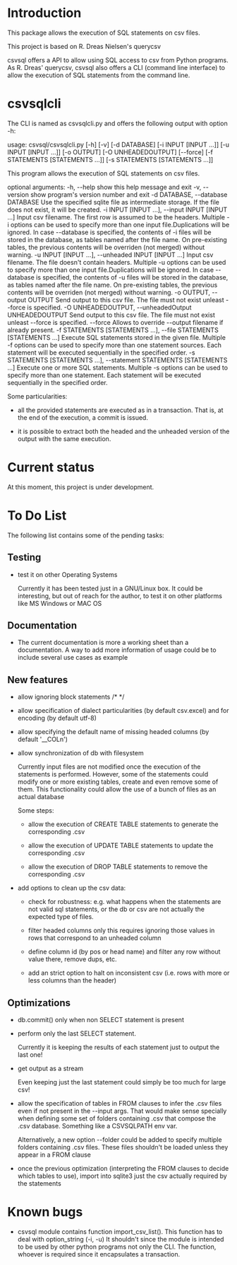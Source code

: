 Introduction
============

This package allows the execution of SQL statements on csv files.

This project is based on R. Dreas Nielsen's querycsv

csvsql offers a API to allow using SQL access to csv from Python programs.
As R. Dreas' querycsv, csvsql also offers a CLI (command line interface)
to allow the execution of SQL statements from the command line.


csvsqlcli
=========

The CLI is named as csvsqlcli.py and offers the following output with
option -h:

usage: csvsql/csvsqlcli.py [-h] [-v] [-d DATABASE] [-i INPUT [INPUT ...]]
                           [-u INPUT [INPUT ...]] [-o OUTPUT]
                           [-O UNHEADEDOUTPUT] [--force]
                           [-f STATEMENTS [STATEMENTS ...]]
                           [-s STATEMENTS [STATEMENTS ...]]

This program allows the execution of SQL statements on csv files.

optional arguments:
  -h, --help            show this help message and exit
  -v, --version         show program's version number and exit
  -d DATABASE, --database DATABASE
                        Use the specified sqlite file as intermediate storage.
                        If the file does not exist, it will be created.
  -i INPUT [INPUT ...], --input INPUT [INPUT ...]
                        Input csv filename. The first row is assumed to be the
                        headers. Multiple -i options can be used to specify
                        more than one input file.Duplications will be ignored.
                        In case --database is specified, the contents of -i
                        files will be stored in the database, as tables named
                        after the file name. On pre-existing tables, the
                        previous contents will be overriden (not merged)
                        without warning.
  -u INPUT [INPUT ...], --unheaded INPUT [INPUT ...]
                        Input csv filename. The file doesn't contain headers.
                        Multiple -u options can be used to specify more than
                        one input file.Duplications will be ignored. In case
                        --database is specified, the contents of -u files will
                        be stored in the database, as tables named after the
                        file name. On pre-existing tables, the previous
                        contents will be overriden (not merged) without
                        warning.
  -o OUTPUT, --output OUTPUT
                        Send output to this csv file. The file must not exist
                        unleast --force is specified.
  -O UNHEADEDOUTPUT, --unheadedOutput UNHEADEDOUTPUT
                        Send output to this csv file. The file must not exist
                        unleast --force is specified.
  --force               Allows to override --output filename if already
                        present.
  -f STATEMENTS [STATEMENTS ...], --file STATEMENTS [STATEMENTS ...]
                        Execute SQL statements stored in the given file.
                        Multiple -f options can be used to specify more than
                        one statement sources. Each statement will be executed
                        sequentially in the specified order.
  -s STATEMENTS [STATEMENTS ...], --statement STATEMENTS [STATEMENTS ...]
                        Execute one or more SQL statements. Multiple -s
                        options can be used to specify more than one
                        statement. Each statement will be executed
                        sequentially in the specified order.

Some particularities:

* all the provided statements are executed as in a transaction. That is,
  at the end of the execution, a commit is issued.

* it is possible to extract both the headed and the unheaded version of
  the output with the same execution.


Current status
==============

At this moment, this project is under development.

To Do List
==========

The following list contains some of the pending tasks:

Testing
-------

- test it on other Operating Systems

  Currently it has been tested just in a GNU/Linux box. It could be
  interesting, but out of reach for the author, to test it on other
  platforms like MS Windows or MAC OS


Documentation
-------------

- The current documentation is more a working sheet than a documentation.
  A way to add more information of usage could be to include several
  use cases as example

New features
------------

- allow ignoring block statements /* */

- allow specification of dialect particularities (by default csv.excel)
  and for encoding (by default utf-8)

- allow specifying the default name of missing headed columns (by default '__COLn')


- allow synchronization of db with filesystem

  Currently input files are not modified once the execution of the
  statements is performed. However, some of the statements could modify
  one or more existing tables, create and even remove some of them.
  This functionality could allow the use of a bunch of files as an actual database

  Some steps:

  - allow the execution of CREATE TABLE statements to generate the
    corresponding .csv

  - allow the execution of UPDATE TABLE statements to update the
    corresponding .csv

  - allow the execution of DROP TABLE statements to remove the
    corresponding .csv

- add options to clean up the csv data:

  - check for robustness: e.g. what happens when the statements are not valid sql statements, or the
    db or csv are not actually the expected type of files.

  - filter headed columns only
    this requires ignoring those values in rows that correspond to an
    unheaded column

  - define column id (by pos or head name) and filter any row without value there, remove dups, etc.

  - add an strict option to halt on inconsistent csv (i.e. rows with more
    or less columns than the header)

Optimizations
-------------

- db.commit() only when non SELECT statement is present

- perform only the last SELECT statement.

  Currently it is keeping the results of each statement just to output the last one!

- get output as a stream

  Even keeping just the last statement could simply be too much for large csv!

- allow the specification of tables in FROM clauses to infer the .csv
  files even if not present in the --input args. That would make sense
  specially when defining some set of folders containing .csv that
  compose the .csv database. Something like a CSVSQLPATH env var.

  Alternatively, a new option --folder could be added to specify multiple
  folders containing .csv files. These files shouldn't be loaded unless
  they appear in a FROM clause

- once the previous optimization (interpreting the FROM clauses to decide
  which tables to use), import into sqlite3 just the csv actually required
  by the statements

Known bugs
==========

- csvsql module contains function import_csv_list(). This function
  has to deal with option_string (-i, -u) It shouldn't since the module is
  intended to be used by other python programs not only the CLI. The
  function, whoever is required since it encapsulates a transaction.
